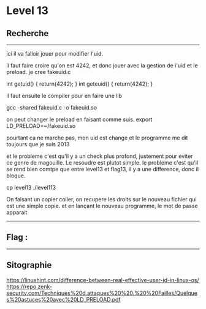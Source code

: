 # Level 13

## Recherche
---

ici il va falloir jouer pour modifier l'uid. 

il faut faire croire qu'on est 4242, et donc jouer avec la gestion de l'uid et le preload.
je cree fakeuid.c 

int getuid()
{
	return(4242);
}
int geteuid()
{
	return(4242);
}

il faut ensuite le compiler pour en faire une lib

gcc -shared fakeuid.c -o fakeuid.so

on peut changer le preload en faisant comme suis. 
export LD_PRELOAD=~/fakeuid.so

pourtant ca ne marche pas, mon uid est change et le programme me dit toujours que je suis 2013

et le probleme c'est qu'il y a un check plus profond, justement pour eviter ce genre de magouille. Le resoudre est plutot simple. le probleme c'est qu'il se rend bien comtpe que entre level13 et flag13, il y a une difference, donc il bloque. 

cp level13 ./level113

On faisant un copier coller, on recupere les droits sur le nouveau fichier qui est une simple copie. et en lançant le nouveau programme, le mot de passe apparait

---
## Flag : 
---
## Sitographie
https://linuxhint.com/difference-between-real-effective-user-id-in-linux-os/
https://repo.zenk-security.com/Techniques%20d.attaques%20%20.%20%20Failles/Quelques%20astuces%20avec%20LD_PRELOAD.pdf
